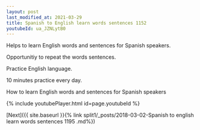 ```yaml
---
layout: post
last_modified_at: 2021-03-29
title: Spanish to English learn words sentences 1152 
youtubeId: ua_JZNLytB0
---
```

 
 
Helps to learn English words and sentences for Spanish speakers.

Opportunitiy to repeat the words sentences. 

Practice English language. 
 
10 minutes practice every day. 
 
How to learn English words and sentences for Spanish speakers 
 
{% include youtubePlayer.html id=page.youtubeId %}
 
 
[Next]({{ site.baseurl }}{% link  split1/_posts/2018-03-02-Spanish to english learn words sentences 1195 .md%})
 
